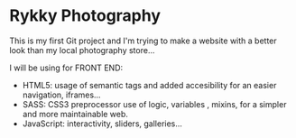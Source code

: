 # Rykky Photography

This is my first Git project and I'm trying to make a website with a better look than 
my local photography store...


I will be using for FRONT END:

  - HTML5: usage of semantic tags and added accesibility for an easier navigation, iframes... 
  - SASS: CSS3 preprocessor use of logic, variables , mixins, for a simpler and more maintainable web.
  - JavaScript: interactivity, sliders, galleries...

